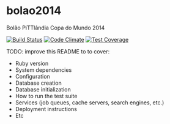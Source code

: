 bolao2014
=========

Bolão PiTTlândia Copa do Mundo 2014

[![Build Status](https://travis-ci.org/rtopitt/bolao2014.svg?branch=master)](https://travis-ci.org/rtopitt/bolao2014)
[![Code Climate](https://codeclimate.com/github/rtopitt/bolao2014.png)](https://codeclimate.com/github/rtopitt/bolao2014)
[![Test Coverage](https://codeclimate.com/github/rtopitt/bolao2014/coverage.png)](https://codeclimate.com/github/rtopitt/bolao2014)

TODO: improve this README to to cover:

- Ruby version
- System dependencies
- Configuration
- Database creation
- Database initialization
- How to run the test suite
- Services (job queues, cache servers, search engines, etc.)
- Deployment instructions
- Etc
